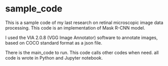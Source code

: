 # sample_code
This is a sample code of my last research on retinal microscopic image data processing. This code is an implementation of Mask R-CNN model.

I used the VIA 2.0.8 (VGG Image Annotator) software to annotate images, based on COCO standard format as a json file.

There is the main_code to run. This code calls other codes when need. all code is wrote in Python and Jupyter notebook.
